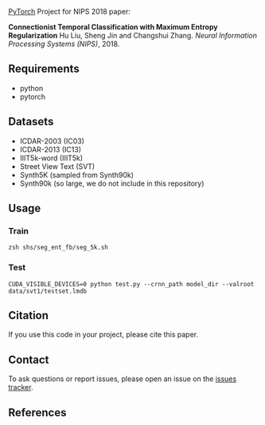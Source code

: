 [PyTorch](http://pytorch.org/) Project for NIPS 2018 paper: 

**Connectionist Temporal Classification with Maximum Entropy Regularization**
Hu Liu, Sheng Jin and Changshui Zhang. *Neural Information Processing Systems (NIPS)*, 2018. 


## Requirements
* python
* pytorch


## Datasets
* ICDAR-2003 (IC03)
* ICDAR-2013 (IC13)
* IIIT5k-word (IIIT5k) 
* Street View Text (SVT)
* Synth5K (sampled from Synth90k)
* Synth90k (so large, we do not include in this repository)

## Usage
### Train
`zsh shs/seg_ent_fb/seg_5k.sh`
### Test
`CUDA_VISIBLE_DEVICES=0 python test.py --crnn_path model_dir --valroot data/svt1/testset.lmdb`

## Citation
If you use this code in your project, please cite this paper.

## Contact
To ask questions or report issues, please open an issue on the [issues tracker](https://github.com/liuhu-bigeye/enctc.crnn/issues).

## References
